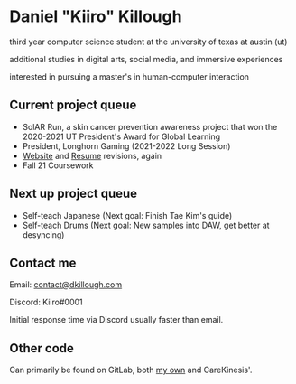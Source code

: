 # Daniel "Kiiro" Killough

third year computer science student at the university of texas at austin (ut)

additional studies in digital arts, social media, and immersive experiences

interested in pursuing a master's in human-computer interaction


## Current project queue

- SolAR Run, a skin cancer prevention awareness project that won the 2020-2021 UT President's Award for Global Learning 
- President, Longhorn Gaming (2021-2022 Long Session)
- [Website](https://dkillough.com) and [Resume](https://docs.google.com/document/d/1U6XMw0wi0wqwd6HF1478pdlLYabMBH9ApHZuqejH4vA/edit?usp=sharing) revisions, again
- Fall 21 Coursework

## Next up project queue 

- Self-teach Japanese (Next goal: Finish Tae Kim's guide)
- Self-teach Drums (Next goal: New samples into DAW, get better at desyncing)

## Contact me

Email: contact@dkillough.com

Discord: Kiiro#0001

Initial response time via Discord usually faster than email.


## Other code
Can primarily be found on GitLab, both [my own](https://gitlab.com/dkillough) and CareKinesis'.
